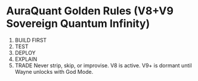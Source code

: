 # AuraQuant Golden Rules (V8+V9 Sovereign Quantum Infinity)
1. BUILD FIRST
2. TEST
3. DEPLOY
4. EXPLAIN
5. TRADE
Never strip, skip, or improvise. V8 is active. V9+ is dormant until Wayne unlocks with God Mode.
